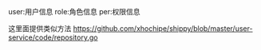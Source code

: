 user:用户信息
role:角色信息
per:权限信息

这里面提供类似方法
https://github.com/xhochipe/shippy/blob/master/user-service/code/repository.go